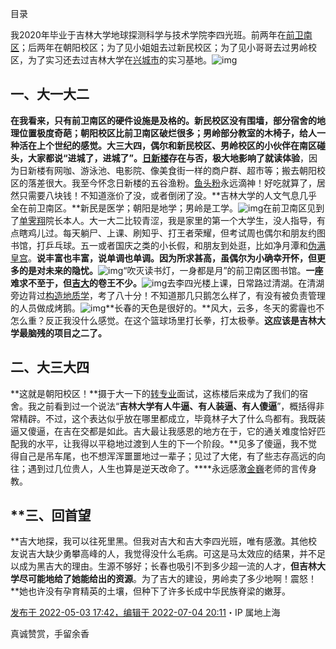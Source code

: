 
目录

我2020年毕业于吉林大学地球探测科学与技术学院李四光班。前两年在[前卫南区](https://www.zhihu.com/search?q=前卫南区&search_source=Entity&hybrid_search_source=Entity&hybrid_search_extra={"sourceType"%3A"answer"%2C"sourceId"%3A2468659403})；后两年在朝阳校区；为了见小姐姐去过新民校区；为了见小哥哥去过男岭校区，为了实习还去过吉林大学在[兴城市](https://www.zhihu.com/search?q=兴城市&search_source=Entity&hybrid_search_source=Entity&hybrid_search_extra={"sourceType"%3A"answer"%2C"sourceId"%3A2468659403})的实习基地。![img](assets/v2-b2a75b7727b16e64340fb98813ab1c84_1440w.webp)

## 一、大一大二

**在我看来，只有前卫南区的硬件设施是及格的。**新民校区没有围墙，部分宿舍的地理位置极度奇葩；朝阳校区比前卫南区破烂很多；男岭部分教室的木椅子，给人一种活在上个世纪的感觉。大三大四，偶尔和新民校区、男岭校区的小伙伴在南区碰头，大家都说“进城了，进城了”。**[日新楼](https://www.zhihu.com/search?q=日新楼&search_source=Entity&hybrid_search_source=Entity&hybrid_search_extra={"sourceType"%3A"answer"%2C"sourceId"%3A2468659403})存在与否，极大地影响了就读体验**，因为日新楼有网咖、游泳池、电影院、像美食街一样的商户群、超市等；搬去朝阳校区的落差很大。我至今怀念日新楼的五谷渔粉。[鱼头粉](https://www.zhihu.com/search?q=鱼头粉&search_source=Entity&hybrid_search_source=Entity&hybrid_search_extra={"sourceType"%3A"answer"%2C"sourceId"%3A2468659403})永远滴神！好吃就算了，居然只需要八块钱！不知道涨价了没，或者倒闭了没。**吉林大学的人文气息几乎全在前卫南区。**新民是医学；朝阳是地学；男岭是工学。![img](assets/v2-1a52ea599b23f52b4585af2974a506a6_1440w.webp)在前卫南区见到了[单霁翔](https://www.zhihu.com/search?q=单霁翔&search_source=Entity&hybrid_search_source=Entity&hybrid_search_extra={"sourceType"%3A"answer"%2C"sourceId"%3A2468659403})院长本人。大一大二比较青涩，我是家里的第一个大学生，没人指导，有点瞎鸡儿过。每天躺尸、上课、刷知乎、打王者荣耀，但考试周也偶尔和朋友约图书馆，打乒乓球。五一或者国庆之类的小长假，和朋友到处逛，比如净月潭和[伪满皇宫](https://www.zhihu.com/search?q=伪满皇宫&search_source=Entity&hybrid_search_source=Entity&hybrid_search_extra={"sourceType"%3A"answer"%2C"sourceId"%3A2468659403})。**说丰富也丰富，说单调也单调。因为所求甚高，虽偶尔为小确幸开怀，但更多的是对未来的隐忧。**![img](assets/v2-379174834bd2310f0a6ee0638eb56624_1440w.webp)“吹灭读书灯，一身都是月”的前卫南区图书馆。**一座难求不至于，但[吉大](https://www.zhihu.com/search?q=吉大&search_source=Entity&hybrid_search_source=Entity&hybrid_search_extra={"sourceType"%3A"answer"%2C"sourceId"%3A2468659403})的卷王不少。**![img](assets/v2-3a21f5e95344df7e64347a870b3d910a_1440w.webp)去李四光楼上课，日常路过清湖。在清湖旁边背过[构造地质学](https://www.zhihu.com/search?q=构造地质学&search_source=Entity&hybrid_search_source=Entity&hybrid_search_extra={"sourceType"%3A"answer"%2C"sourceId"%3A2468659403})，考了八十分！不知道那几只鹅怎么样了，有没有被负责管理的人员做成烤鹅。![img](assets/v2-dc1c2a77352975d74374e0b0b7af9f6c_1440w.webp)**长春的天色是很好的。**风大，云多，冬天的雾霾也不怎么重？反正我没什么感觉。在这个篮球场里打长拳，打太极拳。**这应该是吉林大学最脑残的项目之二了。**

## 二、大三大四

**这就是朝阳校区！**摄于大一下的[转专业](https://www.zhihu.com/search?q=转专业&search_source=Entity&hybrid_search_source=Entity&hybrid_search_extra={"sourceType"%3A"answer"%2C"sourceId"%3A2468659403})面试，这栋楼后来成为了我们的宿舍。我之前看到过一个说法“**吉林大学有人牛逼、有人装逼、有人傻逼**”，概括得非常精辟。不过，这个表达似乎放在哪里都成立，毕竟林子大了什么鸟都有。我既装逼又傻逼，在吉在交都是如此。吉大最让我感恩的地方在于，它的通关难度恰好匹配我的水平，让我得以平稳地过渡到人生的下一个阶段。**见多了傻逼，我不觉得自己是吊车尾，也不想浑浑噩噩地过一辈子；见过了大佬，有了些志存高远的向往；遇到过几位贵人，人生也算是逆天改命了。****永远感激[金巍](https://www.zhihu.com/search?q=金巍&search_source=Entity&hybrid_search_source=Entity&hybrid_search_extra={"sourceType"%3A"answer"%2C"sourceId"%3A2468659403})老师的言传身教。

## **三、回首望

**吉大地探，我可以往死里黑。但我对吉大和吉大李四光班，唯有感激。其他校友说吉大缺少勇攀高峰的人，我觉得没什么毛病。可这是马太效应的结果，并不足以成为黑吉大的理由。生源不够好；长春也吸引不到多少超一流的人才，**但吉林大学尽可能地给了她能给出的资源**。为了吉大的建设，男岭卖了多少地啊！震怒！**她也许没有孕育精英的土壤，但种下了许多长成中华民族脊梁的嫩芽。

[发布于 2022-05-03 17:42，编辑于 2022-07-04 20:11](https://www.zhihu.com/question/24398508/answer/2468659403)・IP 属地上海

真诚赞赏，手留余香